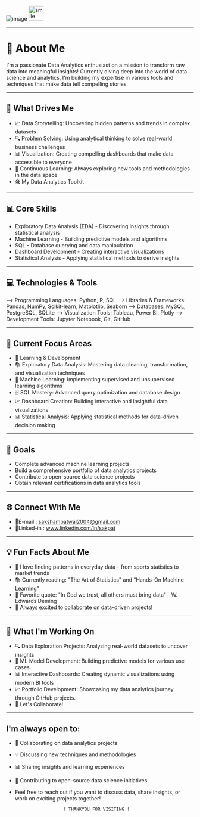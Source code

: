 ![image](https://github.com/user-attachments/assets/ea1a06d2-2632-4927-b891-77d97e862d6c)
<img src="https://media.giphy.com/media/5GoVLqeAOo6PK/giphy.gif" width="40" height="40" alt="smile" />
____________________________________________________________________________________
# 🎯 About Me
I'm a passionate Data Analytics enthusiast on a mission to transform raw data into meaningful insights! Currently diving deep into the world of data science and analytics, I'm building my expertise in various tools and techniques that make data tell compelling stories.
____________________________________________________________________________________

## 🌟 What Drives Me
- 📈 Data Storytelling: Uncovering hidden patterns and trends in complex datasets
- 🔍 Problem Solving: Using analytical thinking to solve real-world business challenges
- 📊 Visualization: Creating compelling dashboards that make data accessible to everyone
- 🎯 Continuous Learning: Always exploring new tools and methodologies in the data space
- 🛠️ My Data Analytics Toolkit
____________________________________________________________________________________

## 📊 Core Skills
- Exploratory Data Analysis (EDA) - Discovering insights through statistical analysis
- Machine Learning - Building predictive models and algorithms
- SQL - Database querying and data manipulation
- Dashboard Development - Creating interactive visualizations
- Statistical Analysis - Applying statistical methods to derive insights
____________________________________________________________________________________

## 💻 Technologies & Tools
--> Programming Languages: Python, R, SQL
--> Libraries & Frameworks: Pandas, NumPy, Scikit-learn, Matplotlib, Seaborn
--> Databases: MySQL, PostgreSQL, SQLite
--> Visualization Tools: Tableau, Power BI, Plotly
--> Development Tools: Jupyter Notebook, Git, GitHub
____________________________________________________________________________________

## 🚀 Current Focus Areas
- 🔬 Learning & Development
- 📚 Exploratory Data Analysis: Mastering data cleaning, transformation, and visualization techniques
- 🤖 Machine Learning: Implementing supervised and unsupervised learning algorithms
- 🗄️ SQL Mastery: Advanced query optimization and database design
- 📈 Dashboard Creation: Building interactive and insightful data visualizations
- 📊 Statistical Analysis: Applying statistical methods for data-driven decision making
____________________________________________________________________________________

## 🎯 Goals
- Complete advanced machine learning projects
- Build a comprehensive portfolio of data analytics projects
- Contribute to open-source data science projects
- Obtain relevant certifications in data analytics tools
____________________________________________________________________________________

## 🌐 Connect With Me
- 📧E-mail :  sakshampatwal2004@gmail.com
- 🔗Linked-in : www.linkedin.com/in/sakpat
____________________________________________________________________________________

## 💡 Fun Facts About Me
- 🎲 I love finding patterns in everyday data - from sports statistics to market trends
- 📚 Currently reading: "The Art of Statistics" and "Hands-On Machine Learning"
- 🎯 Favorite quote: "In God we trust, all others must bring data" - W. Edwards Deming
- 🌟 Always excited to collaborate on data-driven projects!
____________________________________________________________________________________

## 🔭 What I'm Working On
- 🔍 Data Exploration Projects: Analyzing real-world datasets to uncover insights
- 🤖 ML Model Development: Building predictive models for various use cases
- 📊 Interactive Dashboards: Creating dynamic visualizations using modern BI tools
- 📈 Portfolio Development: Showcasing my data analytics journey through GitHub projects.
- 🎪 Let's Collaborate!
____________________________________________________________________________________

## I'm always open to:
- 🤝 Collaborating on data analytics projects
- 💡 Discussing new techniques and methodologies
- 📊 Sharing insights and learning experiences
- 🚀 Contributing to open-source data science initiatives
- Feel free to reach out if you want to discuss data, share insights, or work on exciting projects together!
  
                        ! THANKYOU FOR VISITING !
